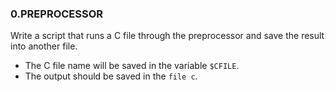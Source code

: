 ### 0.PREPROCESSOR

Write a script that runs a C file through the preprocessor and save the result into another file.

- The C file name will be saved in the variable `$CFILE`.
- The output should be saved in the `file c`.
